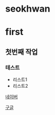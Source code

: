 # seokhwan
# first
## 첫번째 작업
### 테스트
- 리스트1
- 리스트2

[네이버](https://www.naver.com)

[구글](https://www.google.com)
